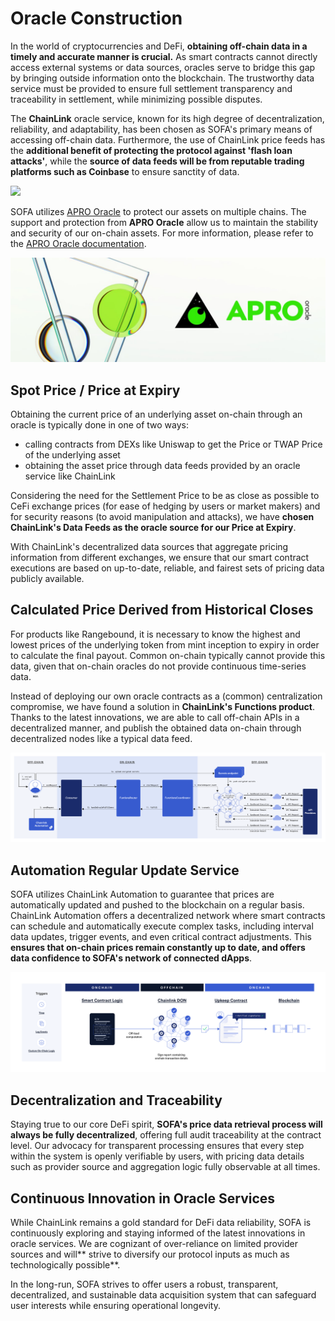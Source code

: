 # Oracle Construction

In the world of cryptocurrencies and DeFi, **obtaining off-chain data in a timely and accurate manner is crucial.**  As smart contracts cannot directly access external systems or data sources, oracles serve to bridge this gap by bringing outside information onto the blockchain.  The trustworthy data service must be provided to ensure full settlement transparency and traceability in settlement, while minimizing possible disputes.

The **ChainLink** oracle service, known for its high degree of decentralization, reliability, and adaptability, has been chosen as SOFA's primary means of accessing off-chain data.  Furthermore, the use of ChainLink price feeds has the **additional benefit of protecting the protocol against 'flash loan attacks'**, while the **source of data feeds will be from reputable trading platforms such as Coinbase** to ensure sanctity of data.

![](../../static/chainlink.png)

SOFA utilizes [APRO Oracle](https://www.apro.com) to protect our assets on multiple chains. The support and protection from **APRO Oracle** allow us to maintain the stability and security of our on-chain assets. For more information, please refer to the [APRO Oracle documentation](https://docs.apro.com/en).

![](../../static/apro.jpg)

## Spot Price / Price at Expiry

Obtaining the current price of an underlying asset on-chain through an oracle is typically done in one of two ways:

- calling contracts from DEXs like Uniswap to get the Price or TWAP Price of the underlying asset
- obtaining the asset price through data feeds provided by an oracle service like ChainLink

Considering the need for the Settlement Price to be as close as possible to CeFi exchange prices (for ease of hedging by users or market makers) and for security reasons (to avoid manipulation and attacks), we have **chosen ChainLink's Data Feeds as the oracle source for our Price at Expiry**.

With ChainLink's decentralized data sources that aggregate pricing information from different exchanges, we ensure that our smart contract executions are based on up-to-date, reliable, and fairest sets of pricing data publicly available.

## Calculated Price Derived from Historical Closes

For products like Rangebound, it is necessary to know the highest and lowest prices of the underlying token from mint inception to expiry in order to calculate the final payout.  Common on-chain typically cannot provide this data, given that on-chain oracles do not provide continuous time-series data.

Instead of deploying our own oracle contracts as a (common) centralization compromise, we have found a solution in **ChainLink's Functions product**.  Thanks to the latest innovations, we are able to call off-chain APIs in a decentralized manner, and publish the obtained data on-chain through decentralized nodes like a typical data feed.

![](../../static/KxYlbnS0IoEtX6xAxV1uB0WKsLg.png)

## Automation Regular Update Service

SOFA utilizes ChainLink Automation to guarantee that prices are automatically updated and pushed to the blockchain on a regular basis. ChainLink Automation offers a decentralized network where smart contracts can schedule and automatically execute complex tasks, including interval data updates, trigger events, and even critical contract adjustments.  This **ensures that on-chain prices remain constantly up to date, and offers data confidence to SOFA's network of connected dApps**.

![](../../static/FESNbrjpEobC0DxtBz5u6Og0sgf.png)

## Decentralization and Traceability

Staying true to our core DeFi spirit, **SOFA's price data retrieval process will always be fully decentralized**, offering full audit traceability at the contract level.  Our advocacy for transparent processing ensures that every step within the system is openly verifiable by users, with pricing data details such as provider source and aggregation logic fully observable at all times.

## Continuous Innovation in Oracle Services

While ChainLink remains a gold standard for DeFi data reliability, SOFA is continuously exploring and staying informed of the latest innovations in oracle services.  We are cognizant of over-reliance on limited provider sources and will** strive to diversify our protocol inputs as much as technologically possible**.

In the long-run, SOFA strives to offer users a robust, transparent, decentralized, and sustainable data acquisition system that can safeguard user interests while ensuring operational longevity.

